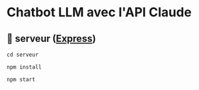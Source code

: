 # Chatbot LLM avec l'API Claude

## 📁 serveur (<a href="https://expressjs.com/">Express</a>)
```
cd serveur
```

```
npm install
```

```
npm start
```

